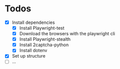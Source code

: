 # Todos

- [x] Install dependencies
  - [x] Install Playwright-test
  - [x] Download the browsers with the playwright cli
  - [x] Install Playwright-stealth
  - [x] Install 2captcha-python
  - [x] Install dotenv
- [x] Set up structure
- [ ] ...
